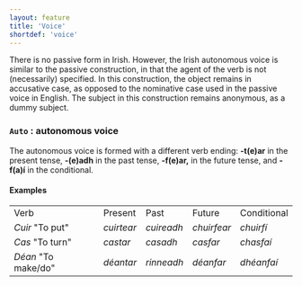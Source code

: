 ```yaml
---
layout: feature
title: 'Voice'
shortdef: 'voice'
---
```


There is no passive form in Irish. However, the Irish autonomous voice is similar to the passive construction, in that the agent of the verb is not (necessarily) specified. In this construction, the object remains in accusative case, as opposed to the nominative case used in the passive voice in English. The subject in this construction remains anonymous, as a dummy subject.

### `Auto` : autonomous voice

The autonomous voice is formed with a different verb ending: <b>-t(e)ar</b> in the present tense, <b>-(e)adh</b> in the past tense, <b>-f(e)ar,</b> in the future tense, and <b>-f(a)í</b> in the conditional.

#### Examples

<table>
<tr><td>Verb</td><td>Present</td><td>Past</td><td>Future</td><td>Conditional</td></tr>
<tr><td><em>Cuir</em> "To put"</td>
<td><em>cuirtear</em></td>
<td><em>cuireadh</em></td>
<td><em>chuirfear</em></td>
<td><em>chuirfí</em></td></tr>
<tr><td><em>Cas</em> "To turn"</td>
<td><em>castar</em></td>
<td><em>casadh</em></td>
<td><em>casfar</em></td>
<td><em>chasfaí</em></td></tr>
<tr><td><em>Déan</em> "To make/do"</td>
<td><em>déantar</em></td>
<td><em>rinneadh</em></td>
<td><em>déanfar</em></td>
<td><em>dhéanfaí</em></td></tr>
</table>

